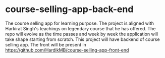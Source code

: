 # course-selling-app-back-end
The course selling app for learning purpose. The project is aligned with Harkirat Singh's teachings on legendary course that he has offered. The repo will evolve as the time passes and week by week the application will take shape starting from scratch.
This project will have backend of course selling app. The front will be present in https://github.com/HardikMB/course-selling-app-front-end
